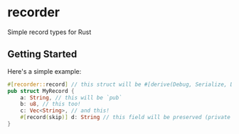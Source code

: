 # recorder

Simple record types for Rust

## Getting Started

Here's a simple example:
```rs
#[recorder::record] // this struct will be #[derive(Debug, Serialize, Deserialize)]
pub struct MyRecord {
    a: String, // this will be `pub`
    b: u8, // this too!
    c: Vec<String>, // and this!
    #[record(skip)] d: String // this field will be preserved (private by default)
}
```